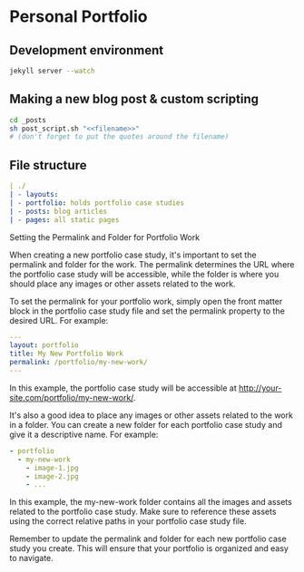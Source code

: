 # Personal Portfolio

## Development environment

```bash
jekyll server --watch
```

## Making a new blog post & custom scripting

```bash
cd _posts
sh post_script.sh "<<filename>>"
# (don't forget to put the quotes around the filename)
```

## File structure

```yaml
| ./
| - layouts:
| - portfolio: holds portfolio case studies
| - posts: blog articles
| - pages: all static pages
```

Setting the Permalink and Folder for Portfolio Work

When creating a new portfolio case study, it's important to set the permalink and folder for the work. The permalink determines the URL where the portfolio case study will be accessible, while the folder is where you should place any images or other assets related to the work.

To set the permalink for your portfolio work, simply open the front matter block in the portfolio case study file and set the permalink property to the desired URL. For example:

```yaml
---
layout: portfolio
title: My New Portfolio Work
permalink: /portfolio/my-new-work/
---
```

In this example, the portfolio case study will be accessible at http://your-site.com/portfolio/my-new-work/.

It's also a good idea to place any images or other assets related to the work in a folder. You can create a new folder for each portfolio case study and give it a descriptive name. For example:

```yaml
- portfolio
  - my-new-work
    - image-1.jpg
    - image-2.jpg
    - ...
```

In this example, the my-new-work folder contains all the images and assets related to the portfolio case study. Make sure to reference these assets using the correct relative paths in your portfolio case study file.

Remember to update the permalink and folder for each new portfolio case study you create. This will ensure that your portfolio is organized and easy to navigate.